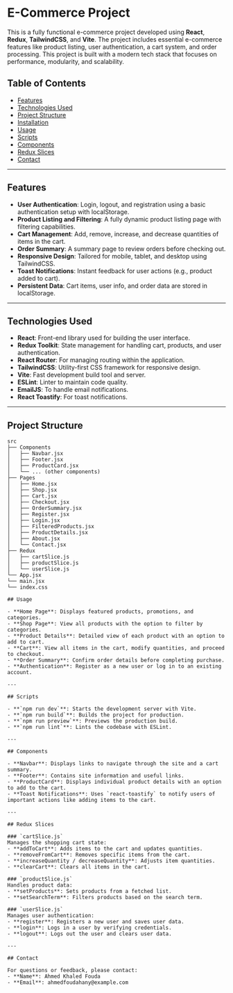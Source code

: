 # E-Commerce Project

This is a fully functional e-commerce project developed using **React**, **Redux**, **TailwindCSS**, and **Vite**. The project includes essential e-commerce features like product listing, user authentication, a cart system, and order processing. This project is built with a modern tech stack that focuses on performance, modularity, and scalability.

## Table of Contents

- [Features](#features)
- [Technologies Used](#technologies-used)
- [Project Structure](#project-structure)
- [Installation](#installation)
- [Usage](#usage)
- [Scripts](#scripts)
- [Components](#components)
- [Redux Slices](#redux-slices)
- [Contact](#contact)

---

## Features

- **User Authentication**: Login, logout, and registration using a basic authentication setup with localStorage.
- **Product Listing and Filtering**: A fully dynamic product listing page with filtering capabilities.
- **Cart Management**: Add, remove, increase, and decrease quantities of items in the cart.
- **Order Summary**: A summary page to review orders before checking out.
- **Responsive Design**: Tailored for mobile, tablet, and desktop using TailwindCSS.
- **Toast Notifications**: Instant feedback for user actions (e.g., product added to cart).
- **Persistent Data**: Cart items, user info, and order data are stored in localStorage.

---

## Technologies Used

- **React**: Front-end library used for building the user interface.
- **Redux Toolkit**: State management for handling cart, products, and user authentication.
- **React Router**: For managing routing within the application.
- **TailwindCSS**: Utility-first CSS framework for responsive design.
- **Vite**: Fast development build tool and server.
- **ESLint**: Linter to maintain code quality.
- **EmailJS**: To handle email notifications.
- **React Toastify**: For toast notifications.

---

## Project Structure

```plaintext
src
├── Components
│   ├── Navbar.jsx
│   ├── Footer.jsx
│   ├── ProductCard.jsx
│   └── ... (other components)
├── Pages
│   ├── Home.jsx
│   ├── Shop.jsx
│   ├── Cart.jsx
│   ├── Checkout.jsx
│   ├── OrderSummary.jsx
│   ├── Register.jsx
│   ├── Login.jsx
│   ├── FilteredProducts.jsx
│   ├── ProductDetails.jsx
│   ├── About.jsx
│   └── Contact.jsx
├── Redux
│   ├── cartSlice.js
│   ├── productSlice.js
│   └── userSlice.js
└── App.jsx
└── main.jsx
└── index.css

## Usage

- **Home Page**: Displays featured products, promotions, and categories.
- **Shop Page**: View all products with the option to filter by categories.
- **Product Details**: Detailed view of each product with an option to add to cart.
- **Cart**: View all items in the cart, modify quantities, and proceed to checkout.
- **Order Summary**: Confirm order details before completing purchase.
- **Authentication**: Register as a new user or log in to an existing account.

---

## Scripts

- **`npm run dev`**: Starts the development server with Vite.
- **`npm run build`**: Builds the project for production.
- **`npm run preview`**: Previews the production build.
- **`npm run lint`**: Lints the codebase with ESLint.

---

## Components

- **Navbar**: Displays links to navigate through the site and a cart summary.
- **Footer**: Contains site information and useful links.
- **ProductCard**: Displays individual product details with an option to add to the cart.
- **Toast Notifications**: Uses `react-toastify` to notify users of important actions like adding items to the cart.

---

## Redux Slices

### `cartSlice.js`
Manages the shopping cart state:
- **addToCart**: Adds items to the cart and updates quantities.
- **removeFromCart**: Removes specific items from the cart.
- **increaseQuantity / decreaseQuantity**: Adjusts item quantities.
- **clearCart**: Clears all items in the cart.

### `productSlice.js`
Handles product data:
- **setProducts**: Sets products from a fetched list.
- **setSearchTerm**: Filters products based on the search term.

### `userSlice.js`
Manages user authentication:
- **register**: Registers a new user and saves user data.
- **login**: Logs in a user by verifying credentials.
- **logout**: Logs out the user and clears user data.

---

## Contact

For questions or feedback, please contact:
- **Name**: Ahmed Khaled Fouda
- **Email**: ahmedfoudahany@example.com
```
